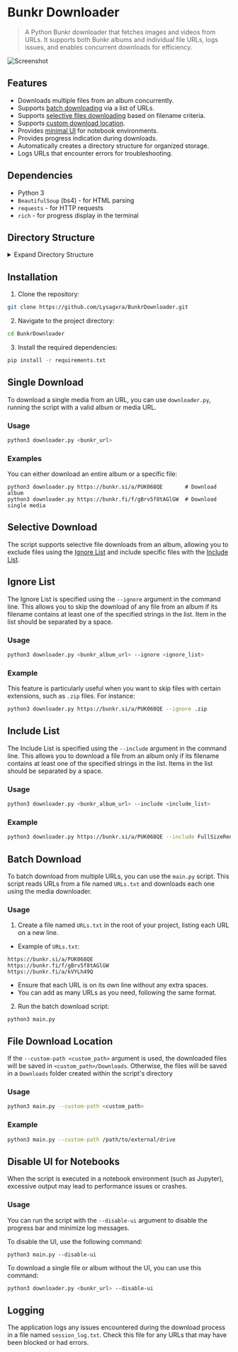 # Bunkr Downloader

> A Python Bunkr downloader that fetches images and videos from URLs. It supports both Bunkr albums and individual file URLs, logs issues, and enables concurrent downloads for efficiency.

![Screenshot](https://github.com/Lysagxra/BunkrDownloader/blob/3bc786d91f2950fbc1df120b7ebbb6ff90e4e6fd/misc/DemoV2.gif)

## Features

- Downloads multiple files from an album concurrently.
- Supports [batch downloading](https://github.com/Lysagxra/BunkrDownloader?tab=readme-ov-file#batch-download) via a list of URLs.
- Supports [selective files downloading](https://github.com/Lysagxra/BunkrDownloader/tree/main?tab=readme-ov-file#selective-download) based on filename criteria.
- Supports [custom download location](https://github.com/Lysagxra/BunkrDownloader/tree/main?tab=readme-ov-file#file-download-location).
- Provides [minimal UI](https://github.com/Lysagxra/BunkrDownloader/tree/main?tab=readme-ov-file#disable-ui-for-notebooks) for notebook environments.
- Provides progress indication during downloads.
- Automatically creates a directory structure for organized storage.
- Logs URLs that encounter errors for troubleshooting.

## Dependencies

- Python 3
- `BeautifulSoup` (bs4) - for HTML parsing
- `requests` - for HTTP requests
- `rich` - for progress display in the terminal

## Directory Structure

<details>

<summary>Expand Directory Structure</summary>

```
project-root/
├── helpers/
│ ├── crawlers/
│ │ └── crawler_utils.py     # Utilities for extracting media download links
│ ├── downloaders/
│ │ ├── album_downloader.py  # Manages the downloading of entire albums
│ │ ├── download_utils.py    # Utilities for managing the download process
│ │ └── media_downloader.py  # Manages the downloading of individual media files
│ ├── managers/
│ │ ├── live_manager.py      # Manages a real-time live display
│ │ ├── log_manager.py       # Manages real-time log updates
│ │ └── progress_manager.py  # Manages progress bars
│ ├── bunkr_utils.py         # Utilities for checking Bunkr status
│ ├── config.py              # Manages constants and settings used across the project
│ ├── file_utils.py          # Utilities for managing file operations
│ ├── general_utils.py       # Miscellaneous utility functions
│ └── url_utils.py           # Utilities for Bunkr URLs
├── downloader.py            # Module for initiating downloads from specified Bunkr URLs
├── main.py                  # Main script to run the downloader
├── URLs.txt                 # Text file listing album URLs to be downloaded
└── session_log.txt          # Log file for recording session details
```

</details>

## Installation

1. Clone the repository:

```bash
git clone https://github.com/Lysagxra/BunkrDownloader.git
```

2. Navigate to the project directory:

```bash
cd BunkrDownloader
```

3. Install the required dependencies:

```bash
pip install -r requirements.txt
```

## Single Download

To download a single media from an URL, you can use `downloader.py`, running the script with a valid album or media URL.

### Usage

```bash
python3 downloader.py <bunkr_url>
```

### Examples

You can either download an entire album or a specific file:

```
python3 downloader.py https://bunkr.si/a/PUK068QE       # Download album
python3 downloader.py https://bunkr.fi/f/gBrv5f8tAGlGW  # Download single media
```

## Selective Download

The script supports selective file downloads from an album, allowing you to exclude files using the [Ignore List](https://github.com/Lysagxra/BunkrDownloader?tab=readme-ov-file#ignore-list) and include specific files with the [Include List](https://github.com/Lysagxra/BunkrDownloader?tab=readme-ov-file#include-list).

## Ignore List

The Ignore List is specified using the `--ignore` argument in the command line. This allows you to skip the download of any file from an album if its filename contains at least one of the specified strings in the list. Item in the list should be separated by a space.

### Usage

```bash
python3 downloader.py <bunkr_album_url> --ignore <ignore_list>
```

### Example

This feature is particularly useful when you want to skip files with certain extensions, such as `.zip` files. For instance:

```bash
python3 downloader.py https://bunkr.si/a/PUK068QE --ignore .zip
```

## Include List

The Include List is specified using the `--include` argument in the command line. This allows you to download a file from an album only if its filename contains at least one of the specified strings in the list. Items in the list should be separated by a space.

### Usage

```bash
python3 downloader.py <bunkr_album_url> --include <include_list>
```

### Example

```bash
python3 downloader.py https://bunkr.si/a/PUK068QE --include FullSizeRender
```

## Batch Download

To batch download from multiple URLs, you can use the `main.py` script. This script reads URLs from a file named `URLs.txt` and downloads each one using the media downloader.

### Usage

1. Create a file named `URLs.txt` in the root of your project, listing each URL on a new line.

- Example of `URLs.txt`:

```
https://bunkr.si/a/PUK068QE
https://bunkr.fi/f/gBrv5f8tAGlGW
https://bunkr.fi/a/kVYLh49Q
```

- Ensure that each URL is on its own line without any extra spaces.
- You can add as many URLs as you need, following the same format.

2. Run the batch download script:

```
python3 main.py
```

## File Download Location

If the `--custom-path <custom_path>` argument is used, the downloaded files will be saved in `<custom_path>/Downloads`. Otherwise, the files will be saved in a `Downloads` folder created within the script's directory

### Usage

```bash
python3 main.py --custom-path <custom_path>
```

### Example

```bash
python3 main.py --custom-path /path/to/external/drive
```

## Disable UI for Notebooks

When the script is executed in a notebook environment (such as Jupyter), excessive output may lead to performance issues or crashes.

### Usage

You can run the script with the `--disable-ui` argument to disable the progress bar and minimize log messages.

To disable the UI, use the following command:

```
python3 main.py --disable-ui
```

To download a single file or album without the UI, you can use this command:

```bash
python3 downloader.py <bunkr_url> --disable-ui
```

## Logging

The application logs any issues encountered during the download process in a file named `session_log.txt`. Check this file for any URLs that may have been blocked or had errors.
